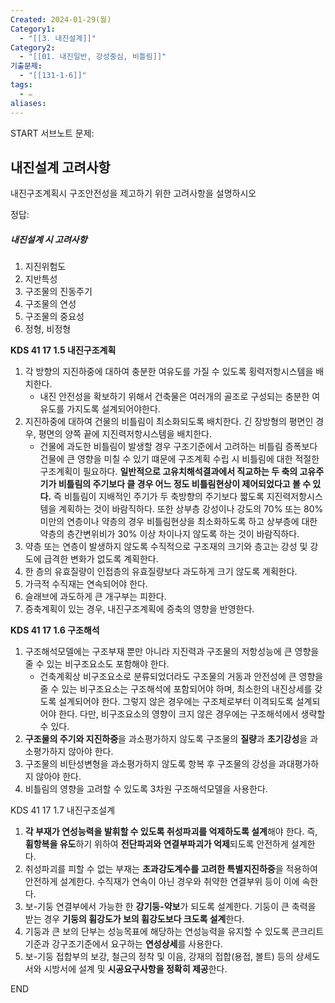 ```yaml
---
Created: 2024-01-29(월)
Category1:
  - "[[3. 내진설계]]"
Category2:
  - "[[01. 내진일반, 강성중심, 비틀림]]"
기출문제:
  - "[[131-1-6]]"
tags:
  - ✏️
aliases:
---
```

START
서브노트
문제:  
## 내진설계 고려사항 

내진구조계획시 구조안전성을 제고하기 위한 고려사항을 설명하시오


정답: 
##### 내진설계 시 고려사항
1. 지진위험도
2. 지반특성
3. 구조물의 진동주기
4. 구조물의 연성
5. 구조물의 중요성
6. 정형, 비정형

**KDS 41 17 1.5 내진구조계획**
1. 각 방향의 지진하중에 대하여 충분한 여유도를 가질 수 있도록 횡력저항시스템을 배치한다.
    - 내진 안전성을 확보하기 위해서 건축물은 여러개의 골조로 구성되는 충분한 여유도를 가지도록 설계되어야한다.
2. 지진하중에 대하여 건물의 비틀림이 최소화되도록 배치한다. 긴 장방형의 평면인 경우, 평면의 양쪽 끝에 지진력저항시스템을 배치한다.
    - 건물에 과도한 비틀림이 발생할 경우 구조기준에서 고려하는 비틀림 증폭보다 건물에 큰 영향을 미칠 수 있기 떄문에 구조계획 수립 시 비틀림에 대한 적절한 구조계획이 필요하다. **일반적으로 고유치해석결과에서 직교하는 두 축의 고유주기가 비틀림의 주기보다 클 경우 어느 정도 비틀림현상이 제어되었다고 볼 수 있다.** 즉 비틀림이 지배적인 주기가 두 축방향의 주기보다 짧도록 지진력저항시스템을 계획하는 것이 바람직하다. 또한 상부층 강성이나 강도의 70% 또는 80% 미만의 연층이나 약층의 경우 비틀림현상을 최소화하도록 하고 상부층에 대한 약층의 층간변위비가 30% 이상 차이나지 않도록 하는 것이 바람직하다.
3. 약층 또는 연층이 발생하지 않도록 수직적으로 구조재의 크기와 층고는 강성 및 강도에 급격한 변화가 없도록 계획한다.
4. 한 층의 유효질량이 인접층의 유효질량보다 과도하게 크기 않도록 계획한다.
5. 가극적 수직재는 연속되어야 한다.
6. 슬래브에 과도하게 큰 개구부는 피한다.
7. 증축계획이 있는 경우, 내진구조계획에 증축의 영향을 반영한다.

**KDS 41 17 1.6 구조해석**

1. 구조해석모델에는 구조부재 뿐만 아니라 지진력과 구조물의 저항성능에 큰 영향을 줄 수 있는 비구조요소도 포함해야 한다.
    - 건축계획상 비구조요소로 분류되었더라도 구조물의 거동과 안전성에 큰 영향을 줄 수 있는 비구조요소는 구조해석에 포함되어야 하며, 최소한의 내진상세를 갖도록 설계되어야 한다. 그렇지 않은 경우에는 구조체로부터 이격되도록 설계되어야 한다. 다만, 비구조요소의 영향이 크지 않은 경우에는 구조해석에서 생략할 수 있다.
2. **구조물의 주기와 지진하중**을 과소평가하지 않도록 구조물의 **질량**과 **초기강성**을 과소평가하지 않아야 한다.
3. 구조물의 비탄성변형을 과소평가하지 않도록 항복 후 구조물의 강성을 과대평가하지 않아야 한다.
4. 비틀림의 영향을 고려할 수 있도록 3차원 구조해석모델을 사용한다.

KDS 41 17 1.7 내진구조설계

1. **각 부재가 연성능력을 발휘할 수 있도록 취성파괴를 억제하도록 설계**해야 한다. 즉, **휨항복을 유도**하기 위하여 **전단파괴와 연결부파괴가 억제**되도록 안전하게 설계한다.
2. 취성파괴를 피할 수 없는 부재는 **초과강도계수를 고려한 특별지진하중**을 적용하여 안전하게 설계한다. 수직재가 연속이 아닌 경우와 취약한 연결부위 등이 이에 속한다.
3. 보-기둥 연결부에서 가능한 한 **강기둥-약보**가 되도록 설계한다. 기둥이 큰 축력을 받는 경우 **기둥의 휨강도가 보의 휨강도보다 크도록 설계**한다.
4. 기둥과 큰 보의 단부는 성능목표에 해당하는 연성능력을 유지할 수 있도록 콘크리트 기준과 강구조기준에서 요구하는 **연성상세**를 사용한다.
5. 보-기둥 접합부의 보강, 철근의 정착 및 이음, 강재의 접합(용접, 볼트) 등의 상세도서와 시방서에 설계 및 **시공요구사항을 정확히 제공**한다.
<!--ID: 1688986161438-->
END

